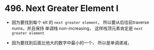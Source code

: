 # 496. Next Greater Element I

- 因为要找到每个 elt 的 ```next greater element```， 所以要从后往前traverse nums，并且保持 单调栈 non-increasing， 这样栈顶元素肯定是 ```next greater element```

- 因为要找到后面比他大的数字中最小的一个， 所以是单调递减，
